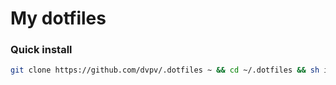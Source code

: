 # My dotfiles

### Quick install

```sh
git clone https://github.com/dvpv/.dotfiles ~ && cd ~/.dotfiles && sh install.sh && cd ~
```
